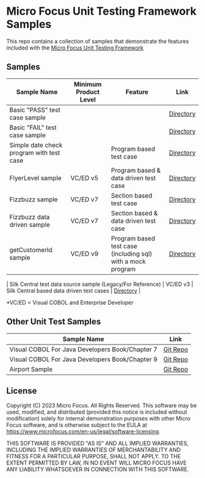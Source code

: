 # Micro Focus Unit Testing Framework Samples

This repo contains a collection of samples that demonstrate the features included with the [Micro Focus Unit Testing Framework](https://www.microfocus.com/documentation/enterprise-developer/ed80/ED-Eclipse/index.html?t=GUID-56868D50-F836-4FA3-9255-8BCE6F895D1B.html)


## Samples

| Sample Name                              | Minimum Product Level | Feature                                                     | Link                              |
| ---------------------------------------- | --------------------- | ----------------------------------------------------------- | --------------------------------- |
| Basic "PASS" test case sample            |                       |                                                             | [Directory](MyFirstTest/)         |
| Basic "FAIL" test case sample            |                       |                                                             | [Directory](MyFirstFail/)         |
| Simple date check program with test case |                       | Program based test case                                     | [Directory](DateCheck/)           |
| FlyerLevel sample                        | VC/ED v5              | Program based & data driven test case                       | [Directory](FlyerLevel/)          |
| Fizzbuzz sample                          | VC/ED v7              | Section based test case                                     | [Directory](mfupp_fizzbuzz/)      |
| Fizzbuzz data driven sample              | VC/ED v7              | Section based & data driven test case                       | [Directory](mfupp_fizzbuzz_dd/)   |
| getCustomerId sample                     | VC/ED v9              | Program based test case (including sql) with a mock program | [Directory](mfupp_getCustomerId/) |


| Silk Central test data source sample (Legacy/For Reference) | VC/ED v3              | Silk Central based data driven test cases | [Directory](SilkCentral-Sample/) |

*VC/ED = Visual COBOL and Enterprise Developer

## Other Unit Test Samples

| Sample Name                                     | Link                                                                                                            |
| ----------------------------------------------- | --------------------------------------------------------------------------------------------------------------- |
| Visual COBOL For Java Developers Book/Chapter 7 | [Git Repo](https://github.com/MicroFocus/visual-cobol-for-java-developers-book/tree/master/chapter-07/MFUnit)   |
| Visual COBOL For Java Developers Book/Chapter 9 | [Git Repo](https://github.com/MicroFocus/visual-cobol-for-java-developers-book/tree/master/chapter-09/complete) |
| Airport Sample                                  | [Git Repo](https://github.com/MicroFocus/Airport-Sample)                                                        |


## License
Copyright (C) 2023 Micro Focus. All Rights Reserved. This software may be used, modified, and distributed (provided this notice is included without modification) solely for internal demonstration purposes with other Micro Focus software, and is otherwise subject to the EULA at https://www.microfocus.com/en-us/legal/software-licensing.

THIS SOFTWARE IS PROVIDED "AS IS" AND ALL IMPLIED WARRANTIES, INCLUDING THE IMPLIED WARRANTIES OF MERCHANTABILITY AND FITNESS FOR A PARTICULAR PURPOSE, SHALL NOT APPLY. TO THE EXTENT PERMITTED BY LAW, IN NO EVENT WILL MICRO FOCUS HAVE ANY LIABILITY WHATSOEVER IN CONNECTION WITH THIS SOFTWARE.